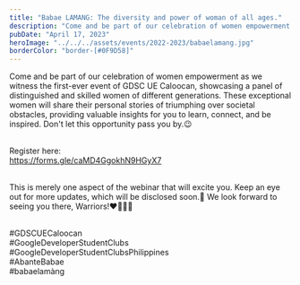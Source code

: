 ```yaml
---
title: "Babae LAMANG: The diversity and power of woman of all ages."
description: "Come and be part of our celebration of women empowerment as we witness the first-ever event of GDSC UE Caloocan, showcasing a panel of distinguished and skilled women of different generations. These exceptional women will share their personal stories of triumphing over societal obstacles, providing valuable insights for you to learn, connect, and be inspired. Don't let this opportunity pass you by.😉"
pubDate: "April 17, 2023"
heroImage: "../../../assets/events/2022-2023/babaelamang.jpg"
borderColor: "border-[#0F9D58]"
---
```


Come and be part of our celebration of women empowerment as we witness the first-ever event of GDSC UE Caloocan, showcasing a panel of distinguished and skilled women of different generations. These exceptional women will share their personal stories of triumphing over societal obstacles, providing valuable insights for you to learn, connect, and be inspired. Don't let this opportunity pass you by.😉 <br /> <br />

Register here: <br />
https://forms.gle/caMD4GgokhN9HGyX7 <br /><br />

This is merely one aspect of the webinar that will excite you. Keep an eye out for more updates, which will be disclosed soon.🤩
We look forward to seeing you there, Warriors!❤️💙💚💛 <br /><br />

#GDSCUECaloocan <br />
#GoogleDeveloperStudentClubs <br />
#GoogleDeveloperStudentClubsPhilippines <br />
#AbanteBabae <br />
#babaelamàng

